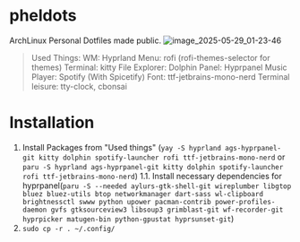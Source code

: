 # pheldots
ArchLinux Personal Dotfiles made public.
![image_2025-05-29_01-23-46](https://github.com/user-attachments/assets/981d4f3f-eb0a-4c50-bcab-311440b2d666)

> Used Things:
> WM: Hyprland
> Menu: rofi (rofi-themes-selector for themes)
> Terminal: kitty
> File Explorer: Dolphin
> Panel: Hyprpanel
> Music Player: Spotify (With Spicetify)
> Font: ttf-jetbrains-mono-nerd
> Terminal leisure: tty-clock, cbonsai

# Installation
1. Install Packages from "Used things" (```yay -S hyprland ags-hyprpanel-git kitty dolphin spotify-launcher rofi ttf-jetbrains-mono-nerd``` or ```paru -S hyprland ags-hyprpanel-git kitty dolphin spotify-launcher rofi ttf-jetbrains-mono-nerd```)
1.1. Install necessary dependencies for hyprpanel(```paru -S --needed aylurs-gtk-shell-git wireplumber libgtop bluez bluez-utils btop networkmanager dart-sass wl-clipboard brightnessctl swww python upower pacman-contrib power-profiles-daemon gvfs gtksourceview3 libsoup3 grimblast-git wf-recorder-git hyprpicker matugen-bin python-gpustat hyprsunset-git```)
2. ```sudo cp -r . ~/.config/``` 
